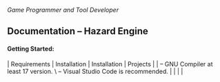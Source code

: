 *Game Programmer and Tool Developer*

## Documentation – Hazard Engine

#### Getting Started:

| Requirements | Installation | Installation | Projects |
| – GNU Compiler at least 17 version. \ – Visual Studio Code is recommended. | | | |


